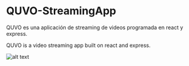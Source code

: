 # QUVO-StreamingApp
QUVO es una aplicación de streaming de videos programada en react y express.

QUVO is a video streaming app built on react and express.

![alt text](https://github.com/jorgejm64/QUVO-StreamingApp/images/quvoTV_1.png?raw=true)
